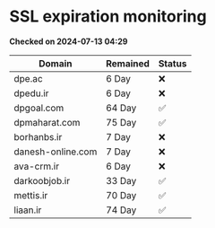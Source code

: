 # SSL expiration monitoring

**Checked on 2024-07-13 04:29**

| Domain | Remained | Status       |
|--------|----------|--------------|
| dpe.ac     | 6 Day   | ❌ |
| dpedu.ir     | 6 Day   | ❌ |
| dpgoal.com     | 64 Day   | ✅ |
| dpmaharat.com     | 75 Day   | ✅ |
| borhanbs.ir     | 7 Day   | ❌ |
| danesh-online.com     | 7 Day   | ❌ |
| ava-crm.ir     | 6 Day   | ❌ |
| darkoobjob.ir     | 33 Day   | ✅ |
| mettis.ir     | 70 Day   | ✅ |
| liaan.ir     | 74 Day   | ✅ |
